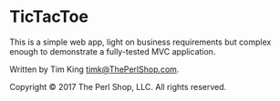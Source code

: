 # TicTacToe

This is a simple web app, light on business requirements but complex
enough to demonstrate a fully-tested MVC application.

Written by Tim King <timk@ThePerlShop.com>.

Copyright © 2017 The Perl Shop, LLC. All rights reserved.

